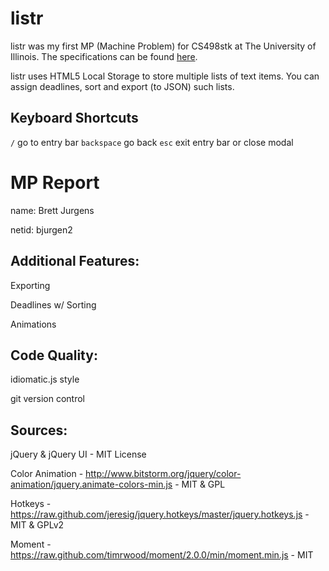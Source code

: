 listr
=====
listr was my first MP (Machine Problem) for CS498stk at The University of Illinois. The specifications can be found [here](https://wiki.engr.illinois.edu/display/cs498stk/mp1).

listr uses HTML5 Local Storage to store multiple lists of text items. You can assign deadlines, sort and export (to JSON) such lists.


Keyboard Shortcuts
------------------

`/` go to entry bar
`backspace` go back
`esc` exit entry bar or close modal


MP Report
=========

name: Brett Jurgens

netid: bjurgen2



Additional Features:
--------------------

Exporting

Deadlines w/ Sorting

Animations



Code Quality:
-------------

idiomatic.js style

git version control


Sources:
--------

jQuery & jQuery UI - MIT License

Color Animation - http://www.bitstorm.org/jquery/color-animation/jquery.animate-colors-min.js - MIT & GPL

Hotkeys - https://raw.github.com/jeresig/jquery.hotkeys/master/jquery.hotkeys.js - MIT & GPLv2

Moment - https://raw.github.com/timrwood/moment/2.0.0/min/moment.min.js - MIT